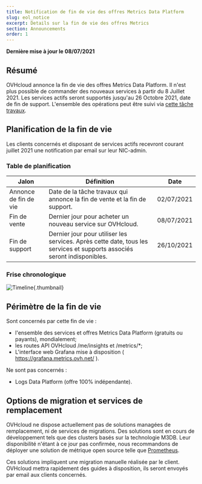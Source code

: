 ```yaml
---
title: Notification de fin de vie des offres Metrics Data Platform
slug: eol_notice
excerpt: Details sur la fin de vie des offres Metrics
section: Announcements
order: 1
---
```


**Dernière mise à jour le 08/07/2021**

## Résumé

OVHcloud annonce la fin de vie des offres Metrics Data Platform.
Il n'est plus possible de commander des nouveaux services à partir du 8 Juillet 2021.
Les services actifs seront supportés jusqu'au 26 Octobre 2021, date de fin de support.
L'ensemble des opérations peut être suivi via [cette tâche travaux](https://bare-metal-servers.status-ovhcloud.com/incidents/7tx5l20nbp8z).

## Planification de la fin de vie

Les clients concernés et disposant de services actifs recevront courant juillet 2021 une notification par email sur leur NIC-admin.

### Table de planification 

| Jalon                 | Définition                                                                                                          | Date       |
|-----------------------|---------------------------------------------------------------------------------------------------------------------|------------|
| Annonce de fin de vie | Date de la tâche travaux qui annonce la fin de vente et la fin de support.  | 02/07/2021 |
| Fin de vente | Dernier jour pour acheter un nouveau service sur OVHcloud. | 08/07/2021 |
| Fin de support | Dernier jour pour utiliser les services. Après cette date, tous les services et supports associés seront indisponibles. | 26/10/2021 |

### Frise chronologique

![Timeline](images/metrics.eol.timeline.png){.thumbnail}

## Périmètre de la fin de vie

Sont concernés par cette fin de vie :

- l'ensemble des services et offres Metrics Data Platform (gratuits ou payants), mondialement;
- les routes API OVHcloud /me/insights et /metrics/*;
- L'interface web Grafana mise à disposition ( https://grafana.metrics.ovh.net/ ).

Ne sont pas concernés :

- Logs Data Platform (offre 100% indépendante).

## Options de migration et services de remplacement

OVHcloud ne dispose actuellement pas de solutions managées de remplacement, ni de services de migrations.
Des solutions sont en cours de développement tels que des clusters basés sur la technologie M3DB.
Leur disponibilité n'étant à ce jour pas confirmée, nous recommandons de déployer une solution de métrique open source telle que [Prometheus](https://prometheus.io/).

Ces solutions impliquent une migration manuelle réalisée par le client. OVHcloud mettra rapidement des guides à disposition, ils seront envoyés par email aux clients concernés.
